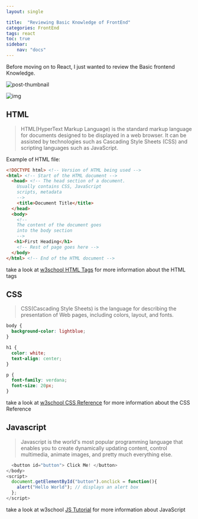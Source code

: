 ```yaml
--- 
layout: single 

title:  "Reviewing Basic Knowledge of FrontEnd"
categories: FrontEnd
tags: react
toc: true
sidebar: 
    nav: "docs"
---
```


Before moving on to React, I just wanted to review the Basic frontend Knowledge.

![post-thumbnail](https://velog.velcdn.com/images/danchoi/post/ac1baa8a-654b-4524-9eaa-7216396aad33/image.jpeg)

![img](https://c.tenor.com/pPKOYQpTO8AAAAAd/monkey-developer.gif)

## HTML
> HTML(HyperText Markup Language) is the standard markup language for documents designed to be displayed in a web browser. It can be assisted by technologies such as Cascading Style Sheets (CSS) and scripting languages such as JavaScript.

Example of HTML file:
```html
<!DOCTYPE html> <!-- Version of HTML being used -->
<html> <!-- Start of the HTML document -->
  <head> <!-- The head section of a document.
    Usually contains CSS, JavaScript
    scripts, metadata
    -->
    <title>Document Title</title>
  </head>
  <body> 
    <!--
    The content of the document goes
    into the body section
    -->
   <h1>First Heading</h1>
    <!-- Rest of page goes here -->
  </body>
</html> <!-- End of the HTML document -->
```
take a look at [w3school HTML Tags](https://www.w3schools.com/tags/default.asp) for more information about the HTML tags

## CSS
> CSS(Cascading Style Sheets) is the language for describing the presentation of Web pages, including colors, layout, and fonts.

~~~css
body {
  background-color: lightblue;
}

h1 {
  color: white;
  text-align: center;
}

p {
  font-family: verdana;
  font-size: 20px;
}
~~~
take a look at [w3school CSS Reference](https://www.w3schools.com/cssref/default.asp) for more information about the CSS Reference

## Javascript
> Javascript is the world's most popular programming language that enables you to create dynamically updating content, control multimedia, animate images, and pretty much everything else.

~~~js
  <button id="button"> Click Me! </button>
</body>
<script>
  document.getElementById("button").onclick = function(){
    alert("Hello World"); // displays an alert box
  };  
</script>
~~~
take a look at w3school [JS Tutorial](https://www.w3schools.com/js/default.asp) for more information about JavaScript
